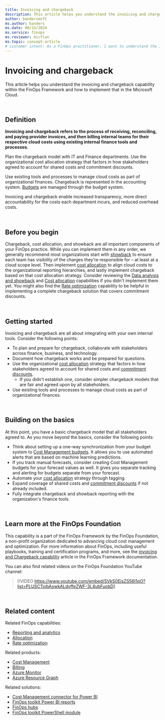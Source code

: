 ```yaml
---
title: Invoicing and chargeback
description: This article helps you understand the invoicing and chargeback capability in the FinOps Framework and how to implement that in the Microsoft Cloud.
author: bandersmsft
ms.author: banders
ms.date: 08/15/2024
ms.service: finops
ms.reviewer: micflan
ms.topic: concept-article
# customer intent: As a FinOps practitioner, I want to understand the invoicing and chargeback capability so that I can implement it in the Microsoft Cloud.
---
```


<!-- markdownlint-disable-next-line MD025 -->
# Invoicing and chargeback

This article helps you understand the invoicing and chargeback capability within the FinOps Framework and how to implement that in the Microsoft Cloud.

<br>

## Definition

**Invoicing and chargeback refers to the process of receiving, reconciling, and paying provider invoices, and then billing internal teams for their respective cloud costs using existing internal finance tools and processes.**

Plan the chargeback model with IT and Finance departments. Use the organizational cost allocation strategy that factors in how stakeholders agreed to account for shared costs and commitment discounts.

Use existing tools and processes to manage cloud costs as part of organizational finances. Chargeback is represented in the accounting system. [Budgets](../quantify/budgeting.md) are managed through the budget system.

Invoicing and chargeback enable increased transparency, more direct accountability for the costs each department incurs, and reduced overhead costs.

<br>

## Before you begin

Chargeback, cost allocation, and showback are all important components of your FinOps practice. While you can implement them in any order, we generally recommend most organizations start with [showback](../understand/reporting.md) to ensure each team has visibility of the charges they're responsible for – at least at a cloud scope level. Then implement [cost allocation](../understand/allocation.md) to align cloud costs to the organizational reporting hierarchies, and lastly implement chargeback based on that cost allocation strategy. Consider reviewing the [Data analysis and showback](../understand/reporting.md) and [Cost allocation](../understand/allocation.md) capabilities if you didn't implement them yet. You might also find the [Rate optimization](../optimize/rates.md) capability to be helpful in implementing a complete chargeback solution that covers commitment discounts.

<br>

## Getting started

Invoicing and chargeback are all about integrating with your own internal tools. Consider the following points:

- To plan and prepare for chargeback, collaborate with stakeholders across finance, business, and technology.
- Document how chargeback works and be prepared for questions.
- Use the organizational [cost allocation](../understand/allocation.md) strategy that factors in how stakeholders agreed to account for shared costs and [commitment discounts](../optimize/rates.md).
  - If you didn't establish one, consider simpler chargeback models that are fair and agreed upon by all stakeholders.
- Use existing tools and processes to manage cloud costs as part of organizational finances.

<br>

## Building on the basics

At this point, you have a basic chargeback model that all stakeholders agreed to. As you move beyond the basics, consider the following points:

- Think about setting up a one-way synchronization from your budget system to [Cost Management budgets](/azure/cost-management-billing/automate/automate-budget-creation). It  allows you to use automated alerts that are based on machine learning predictions.
- If you track manual forecasts, consider creating Cost Management budgets for your forecast values as well. It gives you separate tracking and alerting for budgets separate from your forecast.
- Automate your [cost allocation](../understand/allocation.md) strategy through tagging.
- Expand coverage of shared costs and [commitment discounts](../optimize/rates.md) if not already included.
- Fully integrate chargeback and showback reporting with the organization's finance tools.

<br>

## Learn more at the FinOps Foundation

This capability is a part of the FinOps Framework by the FinOps Foundation, a non-profit organization dedicated to advancing cloud cost management and optimization. For more information about FinOps, including useful playbooks, training and certification programs, and more, see the [invoicing and Chargeback capability](https://www.finops.org/framework/capabilities/invoicing-chargeback/) article in the FinOps Framework documentation.

You can also find related videos on the FinOps Foundation YouTube channel:

> [!VIDEO https://www.youtube.com/embed/SVkS0EjsZS56I1qO?list=PLUSCToibAswkALdvffeZWF-3L4ubFuobD]

<br>

## Related content

Related FinOps capabilities:

- [Reporting and analytics](../understand/reporting.md)
- [Allocation](../understand/allocation.md)
- [Rate optimization](../optimize/rates.md)

Related products:

- [Cost Management](/azure/cost-management-billing/costs/)
- [Billing](/azure/cost-management-billing/manage/)
- [Azure Monitor](/azure/azure-monitor/)
- [Azure Resource Graph](/azure/governance/resource-graph/)

Related solutions:

- [Cost Management connector for Power BI](/power-bi/connect-data/desktop-connect-azure-cost-management)
- [FinOps toolkit Power BI reports](https://aka.ms/ftk/pbi)
- [FinOps hubs](https://aka.ms/finops/hubs)
- [FinOps toolkit PowerShell module](https://aka.ms/ftk/ps)

<br>
